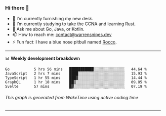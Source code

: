 ### Hi there 👋

- 🔭 I’m currently furnishing my new desk.
- 🌱 I’m currently studying to take the CCNA and learning Rust.
- 💬 Ask me about Go, Java, or Kotlin.
- 📫 How to reach me: contact@warrensnipes.dev
- ⚡ Fun fact: I have a blue nose pitbull named [Rocco](https://i.imgur.com/iLsSCKu.jpg).

-------

📊 **Weekly development breakdown**
<!--START_SECTION:waka-->
```text
Go           5 hrs 56 mins   ███████████░░░░░░░░░░░░░░   44.64 % 
JavaScript   2 hrs 7 mins    ████░░░░░░░░░░░░░░░░░░░░░   15.93 % 
TypeScript   1 hr 55 mins    ███▓░░░░░░░░░░░░░░░░░░░░░   14.44 % 
GraphQL      1 hr 18 mins    ██▒░░░░░░░░░░░░░░░░░░░░░░   09.85 % 
Svelte       57 mins         █▓░░░░░░░░░░░░░░░░░░░░░░░   07.19 % 
```
<!--END_SECTION:waka-->
###### *This graph is generated from WakeTime using active coding time*
-------
